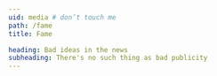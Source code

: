 ```yaml
---
uid: media # don’t touch me
path: /fame
title: Fame

heading: Bad ideas in the news
subheading: There's no such thing as bad publicity
---
```

